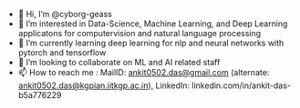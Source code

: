 - 👋 Hi, I’m @cyborg-geass
- 👀 I’m interested in Data-Science, Machine Learning, and Deep Learning applicatons for computervision and natural language processing
- 🌱 I’m currently learning deep learning for nlp and neural networks with pytorch and tensorflow
- 💞️ I’m looking to collaborate on ML and AI related staff
- 📫 How to reach me : MailID: ankit0502.das@gmail.com (alternate: ankit0502.das@kgpian.iitkgp.ac.in), LinkedIn: linkedin.com/in/ankit-das-b5a776229

<!---
cyborg-geass/cyborg-geass is a ✨ special ✨ repository because its `README.md` (this file) appears on your GitHub profile.
You can click the Preview link to take a look at your changes.
--->
